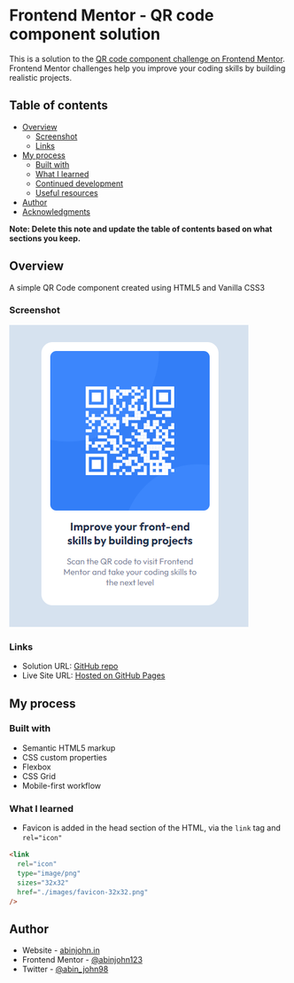 # Frontend Mentor - QR code component solution

This is a solution to the [QR code component challenge on Frontend Mentor](https://www.frontendmentor.io/challenges/qr-code-component-iux_sIO_H). Frontend Mentor challenges help you improve your coding skills by building realistic projects.

## Table of contents

- [Overview](#overview)
  - [Screenshot](#screenshot)
  - [Links](#links)
- [My process](#my-process)
  - [Built with](#built-with)
  - [What I learned](#what-i-learned)
  - [Continued development](#continued-development)
  - [Useful resources](#useful-resources)
- [Author](#author)
- [Acknowledgments](#acknowledgments)

**Note: Delete this note and update the table of contents based on what sections you keep.**

## Overview

A simple QR Code component created using HTML5 and Vanilla CSS3

### Screenshot

![Screenshot of app](./images/screenshot.png)

### Links

- Solution URL: [GitHub repo](https://github.com/abinjohn123/qr-code-component-main)
- Live Site URL: [Hosted on GitHub Pages](https://abinjohn123.github.io/qr-code-component-main/)

## My process

### Built with

- Semantic HTML5 markup
- CSS custom properties
- Flexbox
- CSS Grid
- Mobile-first workflow

### What I learned

- Favicon is added in the head section of the HTML, via the `link` tag and `rel="icon"`

```html
<link
  rel="icon"
  type="image/png"
  sizes="32x32"
  href="./images/favicon-32x32.png"
/>
```

## Author

- Website - [abinjohn.in](https://abinjohn.in/)
- Frontend Mentor - [@abinjohn123](https://www.frontendmentor.io/profile/abinjohn123)
- Twitter - [@abin_john98](https://twitter.com/abin_john98)
